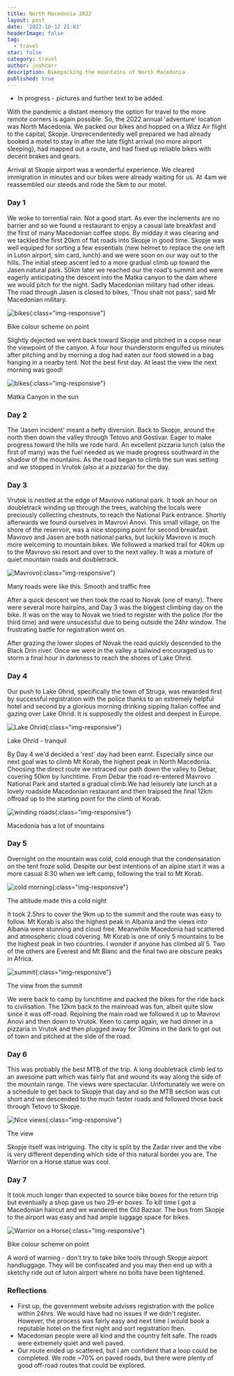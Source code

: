 ```yaml
---
title: North Macedonia 2022
layout: post
date: '2022-10-12 21:03'
headerImage: false
tag:
  - travel
star: false
category: travel
author: joshcarr
description: Bikepacking the mountains of North Macedonia
published: true
---
```

* In progress - pictures and further text to be added.

With the pandemic a distant memory the option for travel to the more remote corners is again possible. So, the 2022 annual 'adventure' location was North Macedonia. We packed our bikes and hopped on a Wizz Air flight to the capital, Skopje. Unprecendentedly well prepared we had already booked a motel to stay in after the late flight arrival (no more airport sleeping), had mapped out a route, and had fixed up reliable bikes with decent brakes and gears. 

Arrival at Skopje airport was a wonderful experience. We cleared immigration in minutes and our bikes were already waiting for us. At 4am we reassembled our steeds and rode the 5km to our motel.   

### Day 1
We woke to torrential rain. Not a good start. As ever the inclements are no barrier and so we found a restaurant to enjoy a casual late breakfast and the first of many Macedonian coffee stops. By midday it was clearing and we tackled the first 20km of flat roads into Skopje in good time. Skopje was well equiped for sorting a few essentials (new helmet to replace the one left in Luton airport, sim card, lunch) and we were soon on our way out to the hills. The initial steep ascent led to a more gradual climb up toward the Jasen natural park. 50km later we reached our the road's summit and were eagerly anticipating the descent into the Matka canyon to the dam where we would pitch for the night. Sadly Macedonian military had other ideas. The road through Jasen is closed to bikes, 'Thou shalt not pass', said Mr Macedonian military. 

![bikes](/assets/images/northmacedonia/bikes.jpg){:class="img-responsive"}
<figcaption>Bike colour scheme on point</figcaption>

Slightly dejected we went back toward Skopje and pitched in a copse near the viewpoint of the canyon. A four hour thunderstorm engulfed us minutes after pitching and by morning a dog had eaten our food stowed in a bag hanging in a nearby tent. Not the best first day. At least the view the next morning was good!

![bikes](/assets/images/northmacedonia/matka.jpg){:class="img-responsive"}
<figcaption>Matka Canyon in the sun</figcaption>

### Day 2
The 'Jasen incident' meant a hefty diversion. Back to Skopje, around the north then down the valley through Tetovo and Gostivar. Eager to make progress toward the hills we rode hard. An excellent pizzaria lunch (also the first of many) was the fuel needed as we made progress southward in the shadow of the mountains. As the road began to climb the sun was setting and we stopped in Vrutok (also at a pizzaria) for the day.

### Day 3
Vrutok is nestled at the edge of Mavrovo national park. It took an hour on doubletrack winding up through the trees, watching the locals were preciously collecting chestnuts, to reach the National Park entrance. Shortly afterwards we found ourselves in Mavrovi Anovi. This small village, on the shore of the reservoir, was a nice stopping point for second breakfast. Mavrovo and Jasen are both national parks, but luckily Mavrovo is much more welcoming to mountain bikes. We followed a marked trail for 40km up to the Mavrovo ski resort and over to the next valley. It was a mixture of quiet mountain roads and doubletrack. 

![Mavrovo](/assets/images/northmacedonia/mavro.jpg){:class="img-responsive"}
<figcaption>Many roads were like this. Smooth and traffic free</figcaption>

After a quick descent we then took the road to Novak (one of many). There were several more hairpins, and Day 3 was the biggest climbing day on the bike. It was on the way to Novak we tried to register with the police (for the third time) and were unsucessful due to being outside the 24hr window. The frustrating battle for registration went on.

After grazing the lower slopes of Novak the road quickly descended to the Black Drin river. Once we were in the valley a tailwind encouraged us to storm a final hour in darkness to reach the shores of Lake Ohrid. 

### Day 4
Our push to Lake Ohrid, specifically the town of Struga, was rewarded first by successful registration with the police thanks to an extremely helpful hotel and second by a glorious morning drinking sipping Italian coffee and gazing over Lake Ohrid. It is supposedly the oldest and deepest in Europe.

![Lake Ohrid](/assets/images/northmacedonia/ohrid.jpg){:class="img-responsive"}
<figcaption>Lake Ohrid - tranquil</figcaption>

By Day 4 we'd decided a 'rest' day had been earnt. Especially since our next goal was to climb Mt Korab, the highest peak in North Macedonia. Choosing the direct route we retraced our path down the valley to Debar, covering 50km by lunchtime. From Debar the road re-entered Mavrovo National Park and started a gradual climb.We had leisurely late lunch at a lovely roadside Macedonian restaurant and then traipsed the final 12km offroad up to the starting point for the climb of Korab.

![winding roads](/assets/images/northmacedonia/road.jpg){:class="img-responsive"}
<figcaption>Macedonia has a lot of mountains</figcaption>

### Day 5
Overnight on the mountain was cold, cold enough that the condensatation on the tent froze solid. Despite our best intentions of an alpine start it was a more casual 8:30 when we left camp, following the trail to Mt Korab.

![cold morning](/assets/images/northmacedonia/cold.jpg){:class="img-responsive"}
<figcaption>The altitude made this a cold night</figcaption>

It took 2.5hrs to cover the 9km up to the summit and the route was easy to follow. Mt Korab is also the highest peak in Albania and the views into Albania were stunning and cloud free. Meanwhile Macedonia had scattered and atmospheric cloud covering. Mt Korab is one of only 5 mountains to be the highest peak in two countries. I wonder if anyone has climbed all 5. Two of the others are Everest and Mt Blanc and the final two are obscure peaks in Africa.

![summit](/assets/images/northmacedonia/summit.jpg){:class="img-responsive"}
<figcaption>The view from the summit</figcaption>

We were back to camp by lunchtime and packed the bikes for the ride back to civilisation. The 12km back to the mainroad was fun, albeit quite slow since it was off-road. Rejoining the main road we followed it up to Mavrovi Anovi  and then down to Vrutok. Keen to camp again, we had dinner in a pizzaria in Vrutok and then plugged away for 30mins in the dark to get out of town and pitched at the side of the road.

### Day 6
This was probably the best MTB of the trip. A long doubletrack climb led to an awesome patt which was fairly flat and wound its way along the side of the mountain range. The views were spectacular. Unfortunately we were on a schedule to get back to Skopje that day and so the MTB section was cut short and we descended to the much faster roads and followed those back through Tetovo to Skopje.

![Nice views](/assets/images/northmacedonia/view.jpg){:class="img-responsive"}
<figcaption>The view</figcaption>

Skopje itself was intriguing. The city is split by the Zadar river and the vibe is very different depending which side of this natural border you are. The Warrior on a Horse statue was cool. 

### Day 7
It took much longer than expected to source bike boxes for the return trip but eventually a shop gave us two 29-er boxes. To kill time I got a Macedonian haircut and we wandered the Old Bazaar. The bus from Skopje to the airport was easy and had ample luggage space for bikes.

![Warrior on a Horse](/assets/images/northmacedonia/skopje.jpg){:class="img-responsive"}
<figcaption>Bike colour scheme on point</figcaption>

A word of warning - don't try to take bike tools through Skopje airport handluggage. They will be confiscated and you may then end up with a sketchy ride out of luton airport where no bolts have been tightened. 

### Reflections
* First up, the government website advises registration with the police within 24hrs. We would have had no issues if we didn't register. However, the process was fairly easy and next time I would book a reputable hotel on the first night and sort registration then. 
* Macedonian people were all kind and the country felt safe. The roads were extremely quiet and well paved. 
* Our route ended up scattered, but I am confident that a loop could be completed. We rode ~70% on paved roads, but there were plenty of good off-road routes that could be explored. 


